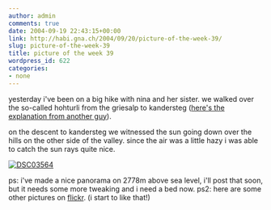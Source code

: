 ```yaml
---
author: admin
comments: true
date: 2004-09-19 22:43:15+00:00
link: http://habi.gna.ch/2004/09/20/picture-of-the-week-39/
slug: picture-of-the-week-39
title: picture of the week 39
wordpress_id: 622
categories:
- none
---
```


yesterday i've been on a big hike with nina and her sister. we walked over the so-called hohturli from the griesalp to kandersteg ([here's the explanation from another guy](http://members.aol.com/HokieHokieHi/)).

on the descent to kandersteg we witnessed the sun going down over the hills on the other side of the valley. since the air was a little hazy i was able to catch the sun rays quite nice.

[![DSC03564](http://habi.gna.ch/blog/images/DSC03564-tm.jpg)](http://habi.gna.ch/blog/images/DSC03564.JPG)

ps: i've made a nice panorama on 2778m above sea level, i'll post that soon, but it needs some more tweaking and i need a bed now.
ps2: here are some other pictures on [flickr](http://www.flickr.com/photos/habi/sets/12071/). (i start to like that!)
